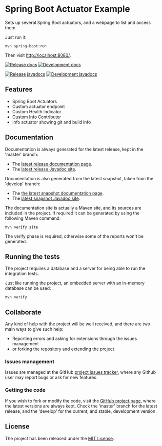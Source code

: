 # Spring Boot Actuator Example

Sets up several Spring Boot actuators, and a webpage to list and access them.

Just run it:

```
mvn spring-boot:run
```

Then visit [http://localhost:8080/](http://localhost:8080/).

[![Release docs](https://img.shields.io/badge/docs-release-blue.svg)][site-release]
[![Development docs](https://img.shields.io/badge/docs-develop-blue.svg)][site-develop]

[![Release javadocs](https://img.shields.io/badge/javadocs-release-blue.svg)][javadoc-release]
[![Development javadocs](https://img.shields.io/badge/javadocs-develop-blue.svg)][javadoc-develop]

## Features

- Spring Boot Actuators
- Custom actuator endpoint
- Custom Health Indicator
- Custom Info Contributor
- Info actuator showing git and build info

## Documentation

Documentation is always generated for the latest release, kept in the 'master' branch:

- The [latest release documentation page][site-release].
- The [latest release Javadoc site][javadoc-release].

Documentation is also generated from the latest snapshot, taken from the 'develop' branch:

- The [the latest snapshot documentation page][site-develop].
- The [latest snapshot Javadoc site][javadoc-develop].

The documentation site is actually a Maven site, and its sources are included in the project. If required it can be generated by using the following Maven command:

```
mvn verify site
```

The verify phase is required, otherwise some of the reports won't be generated.

## Running the tests

The project requires a database and a server for being able to run the integration tests.

Just like running the project, an embedded server with an in-memory database can be used:

```
mvn verify
```

## Collaborate

Any kind of help with the project will be well received, and there are two main ways to give such help:

- Reporting errors and asking for extensions through the issues management
- or forking the repository and extending the project

### Issues management

Issues are managed at the GitHub [project issues tracker][issues], where any Github user may report bugs or ask for new features.

### Getting the code

If you wish to fork or modify the code, visit the [GitHub project page][scm], where the latest versions are always kept. Check the 'master' branch for the latest release, and the 'develop' for the current, and stable, development version.

## License

The project has been released under the [MIT License][license].

[issues]: https://github.com/bernardo-mg/spring-boot-actuator-example/issues
[javadoc-develop]: https://docs.bernardomg.com/development/maven/spring-boot-actuator-example/apidocs
[javadoc-release]: https://docs.bernardomg.com/maven/spring-boot-actuator-example/apidocs
[license]: https://www.opensource.org/licenses/mit-license.php
[scm]: https://github.com/bernardo-mg/spring-boot-actuator-example
[site-develop]: https://docs.bernardomg.com/development/maven/spring-boot-actuator-example
[site-release]: https://docs.bernardomg.com/maven/spring-boot-actuator-example
